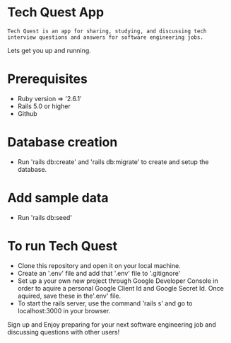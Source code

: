 # Tech Quest App
    Tech Quest is an app for sharing, studying, and discussing tech interview questions and answers for software engineering jobs. 

Lets get you up and running.

# Prerequisites
* Ruby version => '2.6.1'
* Rails 5.0 or higher
* Github

# Database creation
* Run 'rails db:create' and 'rails db:migrate' to create and setup the database.

# Add sample data
* Run 'rails db:seed'

# To run Tech Quest
* Clone this repository and open it on your local machine.
* Create an '.env' file and add that '.env' file to '.gitignore' 
* Set up a your own new project through Google Developer Console in order to  aquire a personal Google Client Id and Google Secret Id. Once aquired, save these in the'.env' file.
* To start the rails server, use the command 'rails s' and go to localhost:3000 in your browser.

Sign up and Enjoy preparing for your next software engineering job and discussing questions with other users!


